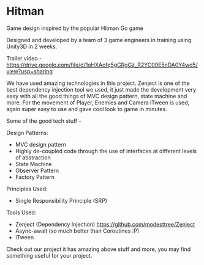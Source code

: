 # Hitman
Game design inspired by the popular Hitman Go game

Designed and developed by a team of 3 game engineers in training using Unity3D in 2 weeks. 

Trailer video - https://drive.google.com/file/d/1oHXAofq5gGRgGz_R2YC09E5nDA0Y4wd5/view?usp=sharing

We have used amazing technologies in this project. Zenject is one of the best dependency injection tool we used, it just made the development very easy with all the good things of MVC design pattern, state machine and more. For the movement of Player, Enemies and Camera iTween is used, again super easy to use and gave cool look to game in minutes.

Some of the good tech stuff -

Design Patterns:
* MVC design pattern
* Highly de-coupled code through the use of interfaces at different levels of abstraction
* State Machine
* Observer Pattern
* Factory Pattern

Principles Used:
* Single Responsibility Principle (SRP)

Tools Used:
* Zenject (Dependency Injection) https://github.com/modesttree/Zenject
* Async-await (so much better than Coroutines :P)
* iTween

Check out our project it has amazing above stuff and more, you may find something useful for your project.

